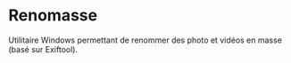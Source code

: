 # Renomasse
Utilitaire Windows permettant de renommer des photo et vidéos en masse (basé sur Exiftool).
